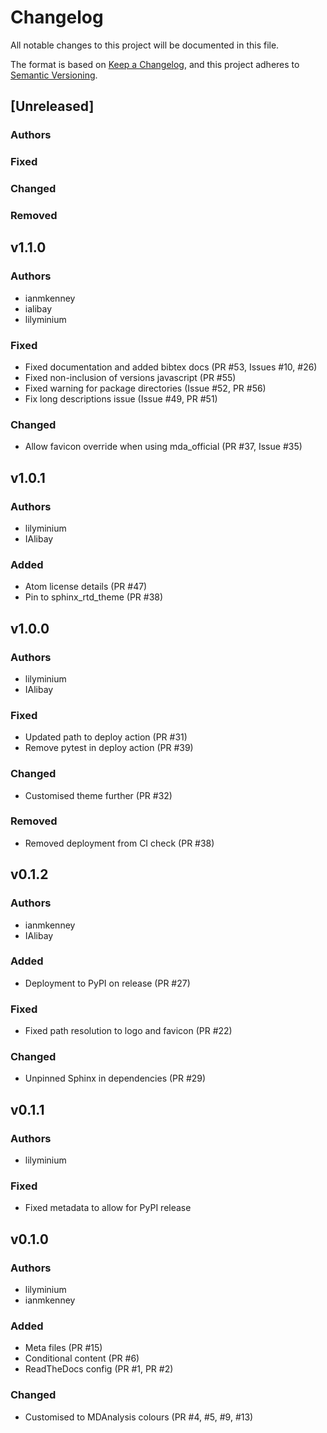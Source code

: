 # Changelog
All notable changes to this project will be documented in this file.

The format is based on [Keep a Changelog](https://keepachangelog.com/en/1.0.0/),
and this project adheres to [Semantic Versioning](https://semver.org/spec/v2.0.0.html).

<!--
The rules for this file:
  * entries are sorted newest-first.
  * summarize sets of changes - don't reproduce every git log comment here.
  * don't ever delete anything.
  * keep the format consistent:
    * do not use tabs but use spaces for formatting
    * 79 char width
    * YYYY-MM-DD date format (following ISO 8601)
  * accompany each entry with github issue/PR number (Issue #xyz)
-->

## [Unreleased]

### Authors
<!-- GitHub usernames of contributors to this release -->

### Fixed
<!-- Bug fixes -->

### Changed
<!-- Changes in existing functionality -->

### Removed
<!-- Removed features -->

## v1.1.0

### Authors
<!-- GitHub usernames of contributors to this release -->
- ianmkenney
- ialibay
- lilyminium

### Fixed
<!-- Bug fixes -->
- Fixed documentation and added bibtex docs (PR #53, Issues #10, #26)
- Fixed non-inclusion of versions javascript (PR #55)
- Fixed warning for package directories (Issue #52, PR #56)
- Fix long descriptions issue (Issue #49, PR #51)

### Changed
<!-- Changes in existing functionality -->
- Allow favicon override when using mda_official (PR #37, Issue #35)

## v1.0.1
### Authors
<!-- GitHub usernames of contributors to this release -->
- lilyminium
- IAlibay

### Added
- Atom license details (PR #47)
- Pin to sphinx_rtd_theme (PR #38)

## v1.0.0

### Authors
<!-- GitHub usernames of contributors to this release -->
- lilyminium
- IAlibay
### Fixed
<!-- Bug fixes -->
- Updated path to deploy action (PR #31)
- Remove pytest in deploy action (PR #39)

### Changed
<!-- Changes in existing functionality -->
- Customised theme further (PR #32)

### Removed
<!-- Removed features -->
- Removed deployment from CI check (PR #38)


## v0.1.2

### Authors
<!-- GitHub usernames of contributors to this release -->
- ianmkenney
- IAlibay

### Added
<!-- New added features -->
- Deployment to PyPI on release (PR #27)

### Fixed
<!-- Bug fixes -->
- Fixed path resolution to logo and favicon (PR #22)

### Changed
<!-- Changes in existing functionality -->
- Unpinned Sphinx in dependencies (PR #29)


## v0.1.1

### Authors
<!-- GitHub usernames of contributors to this release -->
- lilyminium

### Fixed
- Fixed metadata to allow for PyPI release

## v0.1.0

### Authors
<!-- GitHub usernames of contributors to this release -->
- lilyminium
- ianmkenney

### Added
<!-- New added features -->
- Meta files (PR #15)
- Conditional content (PR #6)
- ReadTheDocs config (PR #1, PR #2)


### Changed
<!-- Changes in existing functionality -->
- Customised to MDAnalysis colours (PR #4, #5, #9, #13)
